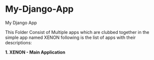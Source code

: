 # My-Django-App
My Django App

This Folder Consist of Multiple apps which are clubbed together in the simple app named XENON
following is the list of apps with their descriptions:

<b>1. XENON - Main Application</b>
